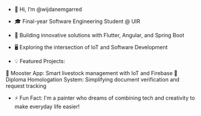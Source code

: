 - 👋 Hi, I’m @wijdanemgarred
- 🎓 Final-year Software Engineering Student @ UIR 
- 🚀 Building innovative solutions with Flutter, Angular, and Spring Boot
- 🖥️ Exploring the intersection of IoT and Software Development

- 💡 Featured Projects:

🐄 Mooster App: Smart livestock management with IoT and Firebase
🧾 Diploma Homologation System: Simplifying document verification and request tracking

- ⚡ Fun Fact: I'm a painter who dreams of combining tech and creativity to make everyday life easier!
